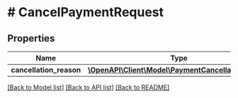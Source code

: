 # # CancelPaymentRequest

## Properties

Name | Type | Description | Notes
------------ | ------------- | ------------- | -------------
**cancellation_reason** | [**\OpenAPI\Client\Model\PaymentCancellationReason**](PaymentCancellationReason.md) |  | [optional] 

[[Back to Model list]](../../README.md#documentation-for-models) [[Back to API list]](../../README.md#documentation-for-api-endpoints) [[Back to README]](../../README.md)


